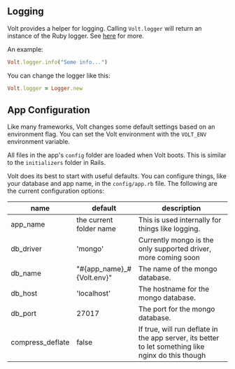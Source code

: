 ## Logging

Volt provides a helper for logging.  Calling ```Volt.logger``` will return an instance of the Ruby logger.  See [here](http://www.ruby-doc.org/stdlib-2.1.3/libdoc/logger/rdoc/Logger.html) for more.

An example:

```ruby
Volt.logger.info("Some info...")
```

You can change the logger like this:

```ruby
Volt.logger = Logger.new
```

## App Configuration

Like many frameworks, Volt changes some default settings based on an environment flag.  You can set the Volt environment with the ```VOLT_ENV``` environment variable.

All files in the app's ```config``` folder are loaded when Volt boots.  This is similar to the ```initializers``` folder in Rails.

Volt does its best to start with useful defaults.  You can configure things, like your database and app name, in the ```config/app.rb``` file.  The following are the current configuration options:

| name      | default                    | description                                                   |
|-----------|----------------------------|---------------------------------------------------------------|
| app_name  | the current folder name    | This is used internally for things like logging.              |
| db_driver | 'mongo'                    | Currently mongo is the only supported driver, more coming soon|
| db_name   | "#{app\_name}\_#{Volt.env}"| The name of the mongo database.                               |
| db_host   | 'localhost'                | The hostname for the mongo database.                          |
| db_port   | 27017                      | The port for the mongo database.                              |
| compress_deflate | false               | If true, will run deflate in the app server, its better to let something like nginx do this though |
